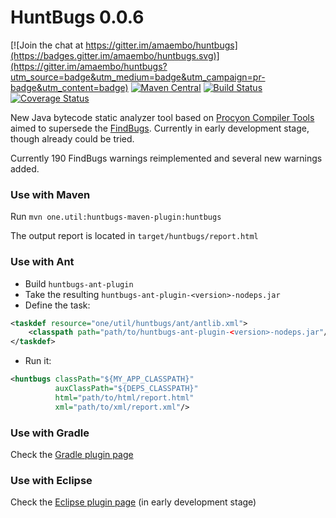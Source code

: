 HuntBugs 0.0.6
===

[![Join the chat at https://gitter.im/amaembo/huntbugs](https://badges.gitter.im/amaembo/huntbugs.svg)](https://gitter.im/amaembo/huntbugs?utm_source=badge&utm_medium=badge&utm_campaign=pr-badge&utm_content=badge)
[![Maven Central](https://img.shields.io/maven-central/v/one.util/huntbugs.svg)](https://maven-badges.herokuapp.com/maven-central/one.util/huntbugs/)
[![Build Status](https://travis-ci.org/amaembo/huntbugs.png?branch=master)](https://travis-ci.org/amaembo/huntbugs)
[![Coverage Status](https://coveralls.io/repos/github/amaembo/huntbugs/badge.svg?branch=master)](https://coveralls.io/github/amaembo/huntbugs?branch=master)

New Java bytecode static analyzer tool based on [Procyon Compiler Tools](https://bitbucket.org/mstrobel/procyon/overview) aimed to supersede the [FindBugs](http://findbugs.sourceforge.net/).
Currently in early development stage, though already could be tried.

Currently 190 FindBugs warnings reimplemented and several new warnings added.

### Use with Maven

Run `mvn one.util:huntbugs-maven-plugin:huntbugs`

The output report is located in `target/huntbugs/report.html`

### Use with Ant

* Build `huntbugs-ant-plugin`
* Take the resulting `huntbugs-ant-plugin-<version>-nodeps.jar`
* Define the task:

~~~~xml
<taskdef resource="one/util/huntbugs/ant/antlib.xml">
    <classpath path="path/to/huntbugs-ant-plugin-<version>-nodeps.jar"/>
</taskdef>
~~~~

* Run it:

~~~~xml
<huntbugs classPath="${MY_APP_CLASSPATH}" 
          auxClassPath="${DEPS_CLASSPATH}" 
          html="path/to/html/report.html" 
          xml="path/to/xml/report.xml"/>
~~~~

### Use with Gradle

Check the [Gradle plugin page](https://github.com/lavcraft/huntbugs-gradle-plugin)

### Use with Eclipse

Check the [Eclipse plugin page](https://github.com/aaasko/huntbugs-eclipse) (in early development stage)

